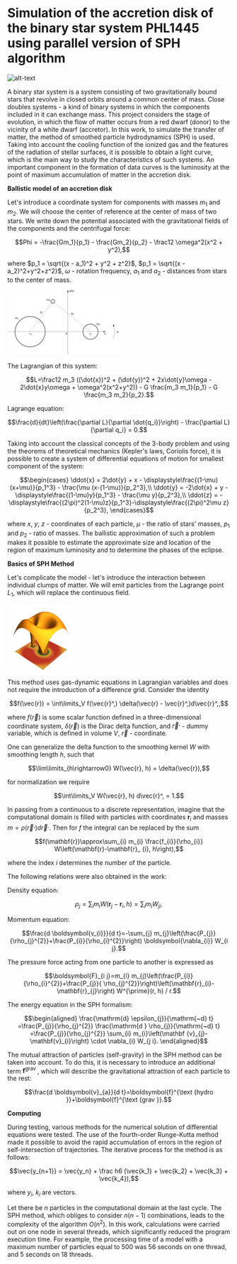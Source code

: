 # Simulation of the accretion disk of the binary star system PHL1445 using parallel version of SPH algorithm

![alt-text](https://github.com/iliazhav/astro/blob/main/pictures/ezgif.com-crop.gif)


A binary star system is a system consisting of two gravitationally bound stars that revolve in closed orbits around a common center of mass. Сlose doubles systems - a kind of binary systems in which the components included in it can exchange mass. This project considers the stage of evolution, in which the flow of matter occurs from a red dwarf (donor) to the vicinity of a white dwarf (accretor). In this work, to simulate the transfer of matter, the method of smoothed particle hydrodynamics (SPH) is used. Taking into account the cooling function of the ionized gas and the features of the radiation of stellar surfaces, it is possible to obtain a light curve, which is the main way to study the characteristics of such systems. An important component in the formation of data curves is the luminosity at the point of maximum accumulation of matter in the accretion disk.


<b>Ballistic model of an accretion disk</b>

Let's introduce a coordinate system for components with masses $`m_1`$ and $`m_2`$. We will choose the center of reference at the center of mass of two stars. We write down the potential associated with the gravitational fields of the components and the centrifugal force:

```math
Phi = -\frac{Gm_1}{p_1} - \frac{Gm_2}{p_2} - \frac12 \omega^2(x^2 + y^2),
```
where $`p_1 = \sqrt{(x - a_1)^2 + y^2 + z^2}`$, $`p_1 = \sqrt{(x - a_2)^2+y^2+z^2}`$, $`\omega`$ - rotation frequency, $`a_1`$ and $`a_2`$ - distances from stars to the center of mass.

<img src="https://github.com/iliazhav/astro/blob/main/pictures/Motion2D1.jpg" width="50%" height="50%">

The Lagrangian of this system:
```math
L=\frac12 m_3 ((\dot{x})^2 + (\dot{y})^2 + 2x\dot{y}\omega - 2\dot{x}y\omega + \omega^2(x^2+y^2)) - G \frac{m_3 m_1}{p_1} - G \frac{m_3 m_2}{p_2}.
```
Lagrange equation:
```math
\frac{d}{dt}\left(\frac{\partial L}{\partial \dot{q_i}}\right) - \frac{\partial L}{\partial q_i} = 0.
```

Taking into account the classical concepts of the 3-body problem and using the theorems of theoretical mechanics (Kepler's laws, Coriolis force), it is possible to create a system of differential equations of motion for smallest component of the system:

```math
\begin{cases}
\ddot{x} = 2\dot{y} + x - \displaystyle\frac{(1-\mu)(x+\mu)}{p_1^3} - \frac{\mu (x-(1-\mu)}{p_2^3},\\
\ddot{y} = -2\dot{x} + y - \displaystyle\frac{(1-\mu)y}{p_1^3} - \frac{\mu y}{p_2^3},\\
\ddot{z} = -\displaystyle\frac{(2\pi)^2(1-\mu)z}{p_1^3}-\displaystyle\frac{(2\pi)^2\mu z}{p_2^3},
\end{cases}
```
where $`x`$, $`y`$, $`z`$ - coordinates of each particle, $`\mu`$ - the ratio of stars' masses, $`p_1`$ and $`p_2`$ - ratio of masses.
The ballistic approximation of such a problem makes it possible to estimate the approximate size and location of the region of maximum luminosity and to determine the phases of the eclipse.

<b>Basics of SPH Method</b>

Let's complicate the model - let's introduce the interaction between individual clumps of matter. We will emit particles from the Lagrange point $`L_1`$, which will replace the continuous field.

<img src="https://github.com/iliazhav/astro/blob/main/pictures/BigRoche.png" width="30%" height="30%">

This method uses gas-dynamic equations in Lagrangian variables and does not require the introduction of a difference grid.
Consider the identity
```math
f(\vec{r}) = \int\limits_V f(\vec{r}^,) \delta(\vec{r} - \vec{r}^,)d\vec{r}^,,
```
where $`f (\vec{r})`$ is some scalar function defined in a three-dimensional coordinate system, $`\delta(\vec{r})`$ is the Dirac delta function, and $`\vec{r} ^,`$ - dummy variable, which is defined in volume $`V`$, $`\vec{r}`$ - coordinate.

One can generalize the delta function to the smoothing kernel $W$ with
smoothing length $`h`$, such that

```math
\lim\limits_{h\rightarrow0} W(\vec{r}, h) = \delta(\vec{r}),
```

for normalization we require

```math
\int\limits_V W(\vec{r}, h) d\vec{r}^, = 1.
```

In passing from a continuous to a discrete representation, imagine that the computational domain is filled with particles with coordinates $`\boldsymbol{r}_{i}`$ and masses $`m = \rho (\vec{r}^,)d\vec{r}^,`$. Then for $`f`$ the integral can be replaced by the sum
```math
f(\mathbf{r})\approx\sum_{i} m_{i} \frac{f_{i}}{\rho_{i}} W\left(\mathbf{r}-\mathbf{r}_ {i}, h\right),
```
where the index $`i`$ determines the number of the particle.

The following relations were also obtained in the work:

Density equation:
```math
\rho_{j}=\sum_{i} m_{i} W\left(\mathbf{r}_{j}-\mathbf{r}_{i}, h\right) =\sum_{i} m_{i} W_{j i}.
```
Momentum equation: 
```math
\frac{d \boldsymbol{v_{i}}}{d t}=-\sum_{j} m_{j}\left(\frac{P_{j}}{\rho_{j}^{2}}+\frac{P_{i}}{\rho_{i}^{2}}\right) \boldsymbol{\nabla_{i}} W_{i j}.
```
The pressure force acting from one particle to another is expressed as
```math
\boldsymbol{F}_{i j}=m_{i} m_{j}\left(\frac{P_{i}}{\rho_{i}^{2}}+\frac{P_{j}}{ \rho_{j}^{2}}\right)\left(\mathbf{r}_{i}-\mathbf{r}_{j}\right) W^{\prime}(r, h) / r.
```
The energy equation in the SPH formalism:
```math
\begin{aligned}
\frac{\mathrm{d} \epsilon_{j}}{\mathrm{~d} t} =\frac{P_{j}}{\rho_{j}^{2}} \frac{\mathrm{d } \rho_{j}}{\mathrm{~d} t} =\frac{P_{j}}{\rho_{j}^{2}} \sum_{i} m_{i}\left(\mathbf {v}_{j}-\mathbf{v}_{i}\right) \cdot \nabla_{i} W_{j i}.
\end{aligned}
```
The mutual attraction of particles (self-gravity) in the SPH method can be taken into account. To do this, it is necessary to introduce an additional term $`\boldsymbol{f}^{\text {grav }}`$, which will describe the gravitational attraction of each particle to the rest:
```math
\frac{d \boldsymbol{v}_{a}}{d t}=\boldsymbol{f}^{\text {hydro }}+\boldsymbol{f}^{\text {grav }}.
```

<b>Computing</b>

During testing, various methods for the numerical solution of differential equations were tested. The use of the fourth-order Runge-Kutta method made it possible to avoid the rapid accumulation of errors in the region of self-intersection of trajectories. The iterative process for the method is as follows:
```math
\vec{y_{n+1}} = \vec{y_n} + \frac h6 (\vec{k_1} + \vec{k_2} + \vec{k_3} + \vec{k_4}),
```
where $`y_i`$, $`k_i`$ are vectors.

Let there be $n$ particles in the computational domain at the last cycle. The SPH method, which obliges to consider $`\displaystyle n(n-1)`$ combinations, leads to the complexity of the algorithm $`O(n^2)`$. In this work, calculations were carried out on one node in several threads, which significantly reduced the program execution time. For example, the processing time of a model with a maximum number of particles equal to 500 was 56 seconds on one thread, and 5 seconds on 18 threads.

